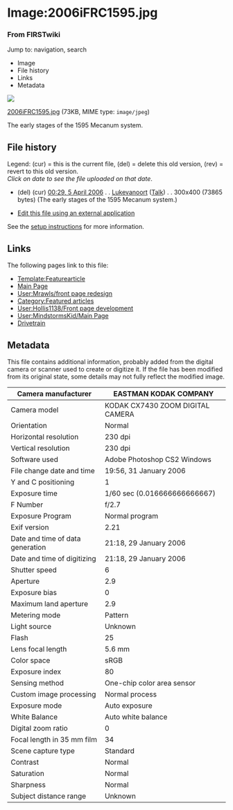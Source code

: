 

# Image:2006iFRC1595.jpg

### From FIRSTwiki

Jump to: navigation, search

  * Image
  * File history
  * Links
  * Metadata

![](/media/7/71/2006iFRC1595.jpg)

[2006iFRC1595.jpg](/media/7/71/2006iFRC1595.jpg "2006iFRC1595.jpg" ) (73KB,
MIME type: `image/jpeg`)

The early stages of the 1595 Mecanum system.

## File history

Legend: (cur) = this is the current file, (del) = delete this old version,
(rev) = revert to this old version.  
_Click on date to see the file uploaded on that date_.

  * (del) (cur) [00:29, 5 April 2006](/media/7/71/2006iFRC1595.jpg "/media/7/71/2006iFRC1595.jpg" ) . . [Lukevanoort](User:Lukevanoort "User:Lukevanoort" ) ([Talk](User_talk:Lukevanoort "User talk:Lukevanoort" )) . . 300x400 (73865 bytes) (The early stages of the 1595 Mecanum system.)
  

  * [Edit this file using an external application](/index.php?title=Image:2006iFRC1595.jpg&action=edit&externaledit=true&mode=file "Image:2006iFRC1595.jpg" )

See the [setup
instructions](http://meta.wikimedia.org/wiki/Help:External_editors
"http://meta.wikimedia.org/wiki/Help:External_editors" ) for more information.

## Links

The following pages link to this file:

  * [Template:Featurearticle](Template:Featurearticle "Template:Featurearticle" )
  * [Main Page](Main_Page "Main Page" )
  * [User:Mrawls/front page redesign](User:Mrawls/front_page_redesign "User:Mrawls/front page redesign" )
  * [Category:Featured articles](Category:Featured_articles "Category:Featured articles" )
  * [User:Hollis1138/Front page development](User:Hollis1138/Front_page_development "User:Hollis1138/Front page development" )
  * [User:MindstormsKid/Main Page](User:MindstormsKid/Main_Page "User:MindstormsKid/Main Page" )
  * [Drivetrain](Drivetrain "Drivetrain" )

## Metadata

This file contains additional information, probably added from the digital
camera or scanner used to create or digitize it. If the file has been modified
from its original state, some details may not fully reflect the modified
image.

Camera manufacturer |  EASTMAN KODAK COMPANY  
---|---  
Camera model |  KODAK CX7430 ZOOM DIGITAL CAMERA  
Orientation |  Normal  
Horizontal resolution |  230 dpi  
Vertical resolution |  230 dpi  
Software used |  Adobe Photoshop CS2 Windows  
File change date and time |  19:56, 31 January 2006  
Y and C positioning |  1  
Exposure time |  1/60 sec (0.016666666666667)  
F Number |  f/2.7  
Exposure Program |  Normal program  
Exif version |  2.21  
Date and time of data generation |  21:18, 29 January 2006  
Date and time of digitizing |  21:18, 29 January 2006  
Shutter speed |  6  
Aperture |  2.9  
Exposure bias |  0  
Maximum land aperture |  2.9  
Metering mode |  Pattern  
Light source |  Unknown  
Flash |  25  
Lens focal length |  5.6 mm  
Color space |  sRGB  
Exposure index |  80  
Sensing method |  One-chip color area sensor  
Custom image processing |  Normal process  
Exposure mode |  Auto exposure  
White Balance |  Auto white balance  
Digital zoom ratio |  0  
Focal length in 35 mm film |  34  
Scene capture type |  Standard  
Contrast |  Normal  
Saturation |  Normal  
Sharpness |  Normal  
Subject distance range |  Unknown  
  
